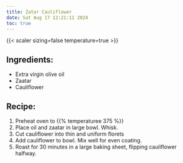 ```yaml
---
title: Zatar Cauliflower
date: Sat Aug 17 12:21:11 2024
toc: true
---
```

{{< scaler sizing=false temperature=true >}}

## Ingredients:
* Extra virgin olive oil
* Zaatar
* Cauliflower

## Recipe:

1. Preheat oven to {{% temperaturee 375 %}}
2. Place oil and zaatar in large bowl. Whisk.
3. Cut cauliflower into thin and uniform florets
4. Add cauliflower to bowl. Mix well for even coating.
5. Roast for 30 minutes in a large baking sheet, flipping cauliflower
   halfway.
